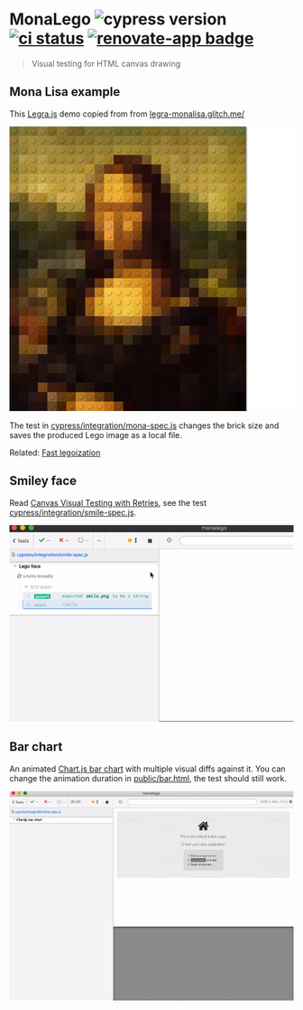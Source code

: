 # MonaLego ![cypress version](https://img.shields.io/badge/cypress-6.6.0-brightgreen) [![ci status][ci image]][ci url] [![renovate-app badge][renovate-badge]][renovate-app]
> Visual testing for HTML canvas drawing

## Mona Lisa example

This [Legra.js](https://legrajs.com/) demo copied from from [legra-monalisa.glitch.me/](https://legra-monalisa.glitch.me/)

![MonaLego](./images/darwin/canvas-20.png)

The test in [cypress/integration/mona-spec.js](./cypress/integration/mona-spec.js) changes the brick size and saves the produced Lego image as a local file.

Related: [Fast legoization](https://glebbahmutov.com/blog/fast-legoization/)

## Smiley face

Read [Canvas Visual Testing with Retries](https://glebbahmutov.com/blog/canvas-testing/), see the test [cypress/integration/smile-spec.js](./cypress/integration/smile-spec.js).

![Visual canvas testing](./gif/recurse-smile.gif)

## Bar chart

An animated [Chart.js bar chart](https://www.chartjs.org/samples/latest/scriptable/bar.html) with multiple visual diffs against it. You can change the animation duration in [public/bar.html](./public/bar.html), the test should still work.

![Visual tests against animated bar chart](./gif/bar.gif)

[ci image]: https://github.com/bahmutov/monalego/workflows/main/badge.svg?branch=main
[ci url]: https://github.com/bahmutov/monalego/actions
[renovate-badge]: https://img.shields.io/badge/renovate-app-blue.svg
[renovate-app]: https://renovateapp.com/
